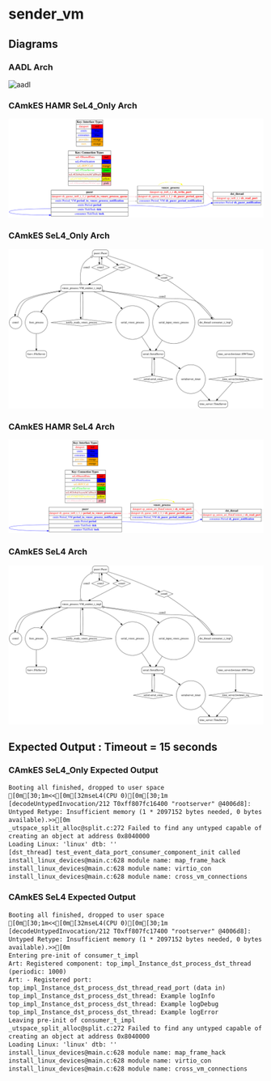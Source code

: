 # sender_vm

## Diagrams

### AADL Arch
  ![aadl](diagrams/aadl-arch.png)

### CAmkES HAMR SeL4_Only Arch
  ![SeL4_Only](diagrams/CAmkES-HAMR-arch-SeL4_Only.svg)

### CAmkES SeL4_Only Arch
  ![SeL4_Only](diagrams/CAmkES-arch-SeL4_Only.svg)

### CAmkES HAMR SeL4 Arch
  ![SeL4](diagrams/CAmkES-HAMR-arch-SeL4.svg)

### CAmkES SeL4 Arch
  ![SeL4](diagrams/CAmkES-arch-SeL4.svg)

## Expected Output : Timeout = 15 seconds

  ### CAmkES SeL4_Only Expected Output
    Booting all finished, dropped to user space
    [0m[30;1m<<[0m[32mseL4(CPU 0)[0m[30;1m [decodeUntypedInvocation/212 T0xff807fc16400 "rootserver" @4006d8]: Untyped Retype: Insufficient memory (1 * 2097152 bytes needed, 0 bytes available).>>[0m
    _utspace_split_alloc@split.c:272 Failed to find any untyped capable of creating an object at address 0x8040000
    Loading Linux: 'linux' dtb: ''
    [dst_thread] test_event_data_port_consumer_component_init called
    install_linux_devices@main.c:628 module name: map_frame_hack
    install_linux_devices@main.c:628 module name: virtio_con
    install_linux_devices@main.c:628 module name: cross_vm_connections


  ### CAmkES SeL4 Expected Output
    Booting all finished, dropped to user space
    [0m[30;1m<<[0m[32mseL4(CPU 0)[0m[30;1m [decodeUntypedInvocation/212 T0xff807fc17400 "rootserver" @4006d8]: Untyped Retype: Insufficient memory (1 * 2097152 bytes needed, 0 bytes available).>>[0m
    Entering pre-init of consumer_t_impl
    Art: Registered component: top_impl_Instance_dst_process_dst_thread (periodic: 1000)
    Art: - Registered port: top_impl_Instance_dst_process_dst_thread_read_port (data in)
    top_impl_Instance_dst_process_dst_thread: Example logInfo
    top_impl_Instance_dst_process_dst_thread: Example logDebug
    top_impl_Instance_dst_process_dst_thread: Example logError
    Leaving pre-init of consumer_t_impl
    _utspace_split_alloc@split.c:272 Failed to find any untyped capable of creating an object at address 0x8040000
    Loading Linux: 'linux' dtb: ''
    install_linux_devices@main.c:628 module name: map_frame_hack
    install_linux_devices@main.c:628 module name: virtio_con
    install_linux_devices@main.c:628 module name: cross_vm_connections

